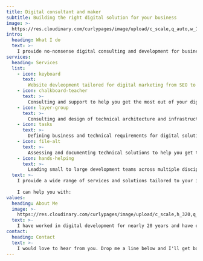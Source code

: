 ```yaml
---
title: Digital consultant and maker
subtitle: Building the right digital solution for your business
image: >-
  https://res.cloudinary.com/curlypages/image/upload/c_scale,q_auto,w_1600/v1557711834/p6130080_hbiols.jpg
intro:
  heading: What I do
  text: >-
    I provide no-nonsense digital consulting and development for businesses regardless of their size - offering you the right advice for your business needs.
services:
  heading: Services
  list:
    - icon: keyboard
      text:
        Website devleopment tailored for digital marketing from SEO to social.
    - icon: chalkboard-teacher
      text: >-
        Consulting and support to help you get the most out of your digital presence.
    - icon: layer-group
      text: >-
        Consulting and design of technical architecture and infrastructure for your business or application.
    - icon: tasks
      text: >-
        Defining business and technical requirements for digital solutions.
    - icon: file-alt
      text: >-
        Assessing and documenting technical solutions to help you get the right result.
    - icon: hands-helping
      text: >-
        Leading small to large development teams across multiple disciplines and locations.
  text: >-
    I provide a wide range of services and solutions tailored to your individual business needs, and work with clients of all sizes from small business and startups to large corporates. 
    
    I can help you with:
values:
  heading: About Me
  image: >-
    https://res.cloudinary.com/curlypages/image/upload/c_scale,h_320,q_auto/v1557711833/p2140240_p1zh1w.jpg
  text: >-
    I have worked in digital development for nearly 20 years and have experience designing, defining, architecting and integrating technology solutions for a wide range of businesses and industries. Get in touch to talk about how I can support your business best.
contact:
  heading: Contact
  text: >-
    I would love to hear from you. Drop me a line below and I'll get back to you soon.
---
```



